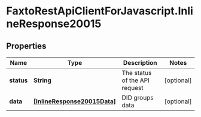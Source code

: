 # FaxtoRestApiClientForJavascript.InlineResponse20015

## Properties
Name | Type | Description | Notes
------------ | ------------- | ------------- | -------------
**status** | **String** | The status of the API request | [optional] 
**data** | [**[InlineResponse20015Data]**](InlineResponse20015Data.md) | DID groups data | [optional] 


